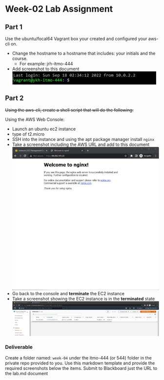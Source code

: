 # Week-02 Lab Assignment

## Part 1

Use the ubuntu/focal64 Vagrant box your created and configured your aws-cli on.

* Change the hostname to a hostname that includes: your initials and the course.
  * For example: jrh-itmo-444
* Add screenshot to this document\
![hostname](./images/hostname.jpg)

## Part 2

~~Using the aws-cli, create a shell script that will do the following:~~

Using the AWS Web Console:

* Launch an ubuntu ec2 instance
* type of t2.micro
* SSH into the instance and using the apt package manager install `nginx`
* Take a screenshot including the AWS URL and add to this document\
![nginxec2](./images/nginxec2.jpg)
* Go back to the console and **terminate** the EC2 instance
* Take a screenshot showing the EC2 instance is in the **terminated** state\
![terminated](./images/terminated.jpg)

### Deliverable

Create a folder named: `week-04` under the itmo-444 (or 544) folder in the private repo provided to you. Use this markdown template and provide the required screenshots below the items. Submit to Blackboard just the URL to the lab.md document
